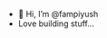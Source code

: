 - 👋 Hi, I’m @fampiyush
- Love building stuff...

<!---
fampiyush/fampiyush is a ✨ special ✨ repository because its `README.md` (this file) appears on your GitHub profile.
You can click the Preview link to take a look at your changes.
--->
